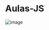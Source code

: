 # Aulas-JS 

 ![image](https://user-images.githubusercontent.com/128832860/233162577-d8c6362e-b41a-4c3d-8e1d-f205c1c0bb95.png) 

